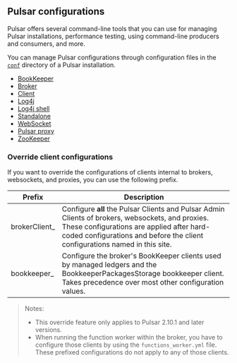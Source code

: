 ## Pulsar configurations

Pulsar offers several command-line tools that you can use for managing Pulsar installations, performance testing, using command-line producers and consumers, and more.

You can manage Pulsar configurations through configuration files in the [`conf`](https://github.com/apache/pulsar/tree/master/conf) directory of a Pulsar installation.

- [BookKeeper](/@pulsar:version_reference@/config/reference-configuration-bookkeeper)
- [Broker](/@pulsar:version_reference@/config/reference-configuration-broker)
- [Client](/@pulsar:version_reference@/config/reference-configuration-client)
- [Log4j](/@pulsar:version_reference@/config/reference-configuration-log4j)
- [Log4j shell](/@pulsar:version_reference@/config/reference-configuration-log4j-shell)
- [Standalone](/@pulsar:version_reference@/config/reference-configuration-standalone)
- [WebSocket](/@pulsar:version_reference@/config/reference-configuration-websocket)
- [Pulsar proxy](/@pulsar:version_reference@/config/reference-configuration-pulsar-proxy)
- [ZooKeeper](/@pulsar:version_reference@/config/reference-configuration-zookeeper)

### Override client configurations

If you want to override the configurations of clients internal to brokers, websockets, and proxies, you can use the following prefix.

| Prefix        | Description                                                                                                                                                                                                                  |
|---------------|------------------------------------------------------------------------------------------------------------------------------------------------------------------------------------------------------------------------------|
| brokerClient_ | Configure **all** the Pulsar Clients and Pulsar Admin Clients of brokers, websockets, and proxies. These configurations are applied after hard-coded configurations and before the client configurations named in this site. |
| bookkeeper_   | Configure the broker's BookKeeper clients used by managed ledgers and the BookkeeperPackagesStorage bookkeeper client. Takes precedence over most other configuration values.                                                |

> Notes:
> * This override feature only applies to Pulsar 2.10.1 and later versions.
> * When running the function worker within the broker, you have to configure those clients by using the `functions_worker.yml` file. These prefixed configurations do not apply to any of those clients.